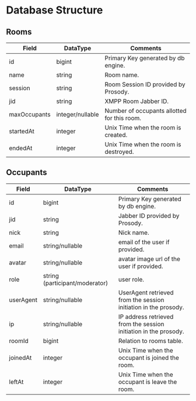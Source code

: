 # Database Structure

## Rooms

| Field        | DataType         | Comments                                    |
| ------------ | ---------------- | ------------------------------------------- |
| id           | bigint           | Primary Key generated by db engine.         |
| name         | string           | Room name.                                  |
| session      | string           | Room Session ID provided by Prosody.        |
| jid          | string           | XMPP Room Jabber ID.                        |
| maxOccupants | integer/nullable | Number of occupants allotted for this room. |
| startedAt    | integer          | Unix Time when the room is created.         |
| endedAt      | integer          | Unix Time when the room is destroyed.       |

## Occupants

| Field     | DataType                       | Comments                                                         |
| --------- | ------------------------------ | ---------------------------------------------------------------- |
| id        | bigint                         | Primary Key generated by db engine.                              |
| jid       | string                         | Jabber ID provided by Prosody.                                   |
| nick      | string                         | Nick name.                                                       |
| email     | string/nullable                | email of the user if provided.                                   |
| avatar    | string/nullable                | avatar image url of the user if provided.                        |
| role      | string (participant/moderator) | user role.                                                       |
| userAgent | string/nullable                | UserAgent retrieved from the session initiation in the prosody.  |
| ip        | string/nullable                | IP address retrieved from the session initiation in the prosody. |
| roomId    | bigint                         | Relation to rooms table.                                         |
| joinedAt  | integer                        | Unix Time when the occupant is joined the room.                  |
| leftAt    | integer                        | Unix Time when the occupant is leave the room.                   |
